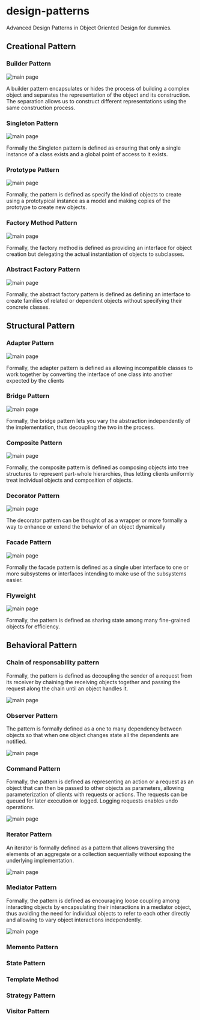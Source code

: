 # design-patterns
Advanced Design Patterns in Object Oriented Design for dummies.

## Creational Pattern

### Builder Pattern

![main page](Documentation-imgs/Builder-Pattern.png)

A builder pattern encapsulates or hides the process of building a complex object and 
separates the representation of the object and its construction. The separation allows us to construct different 
representations using the same construction process.

### Singleton Pattern

![main page](Documentation-imgs/Singleton-Pattern.png)

Formally the Singleton pattern is defined as ensuring that only a single instance of a class exists and a global 
point of access to it exists.

### Prototype Pattern

![main page](Documentation-imgs/PrototypePattern.png)

Formally, the pattern is defined as specify the kind of objects to create using a prototypical instance as a 
model and making copies of the prototype to create new objects.

### Factory Method Pattern

![main page](Documentation-imgs/FactoryMethodPattern.png)

Formally, the factory method is defined as providing an interface for object 
creation but delegating the actual instantiation of objects to subclasses.

### Abstract Factory Pattern

![main page](Documentation-imgs/AbstractFactoryPattern.jpeg)

Formally, the abstract factory pattern is defined as defining an interface to create 
families of related or dependent objects without specifying their concrete classes.

## Structural Pattern

### Adapter Pattern

![main page](Documentation-imgs/Adapter-Pattern.jpg)

Formally, the adapter pattern is defined as allowing incompatible classes to work 
together by converting the interface of one class into another expected by the clients

### Bridge Pattern

![main page](Documentation-imgs/Bridge-Pattern.jpg)

Formally, the bridge pattern lets you vary the abstraction independently of the 
implementation, thus decoupling the two in the process.

### Composite Pattern

![main page](Documentation-imgs/CompositePattern.png)

Formally, the composite pattern is defined as composing objects into tree structures to represent part-whole hierarchies, thus letting clients uniformly treat individual objects and composition of objects.

### Decorator Pattern

![main page](Documentation-imgs/DecoratorPattern.png)

The decorator pattern can be thought of as a wrapper or more formally a way to enhance or extend the behavior of an object dynamically

### Facade Pattern

![main page](Documentation-imgs/FacadePattern.png)

Formally the facade pattern is defined as a single uber interface to one or more subsystems or interfaces intending to make use of the subsystems easier.

### Flyweight

![main page](Documentation-imgs/FlyweightPattern.png)

Formally, the pattern is defined as sharing state among many fine-grained objects for efficiency.

## Behavioral Pattern

### Chain of responsability pattern

Formally, the pattern is defined as decoupling the sender of a request from its receiver by chaining the receiving objects together and passing the request along the chain until an object handles it.

![main page](Documentation-imgs/ChainOfResponsabilityPattern.jpg)

### Observer Pattern

The pattern is formally defined as a one to many dependency between objects so that when one object changes state all the dependents are notified.

![main page](Documentation-imgs/ObserverPattern.png)

### Command Pattern

Formally, the pattern is defined as representing an action or a request as an object that can then be passed to other objects as parameters, allowing parameterization of clients with requests or actions. The requests can be queued for later execution or logged. Logging requests enables undo operations.

![main page](Documentation-imgs/Command-Pattern.png)

### Iterator Pattern

 An iterator is formally defined as a pattern that allows traversing the elements of an aggregate or a collection sequentially without exposing the underlying implementation.
 
![main page](Documentation-imgs/Iterator-Pattern.png)

### Mediator Pattern

Formally, the pattern is defined as encouraging loose coupling among interacting objects by encapsulating their interactions in a mediator object, thus avoiding the need for individual objects to refer to each other directly and allowing to vary object interactions independently.

![main page](Documentation-imgs/MediatorPattern.png)

### Memento Pattern

### State Pattern

### Template Method

### Strategy Pattern

### Visitor Pattern
